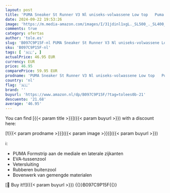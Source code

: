 ```yaml
---
layout: post
title: 'PUMA Sneaker St Runner V3 Nl uniseks-volwassene Low top   Puma Zwart Puma Wit   44 EU'
date: 2024-09-22 19:53:26
image: 'https://m.media-amazon.com/images/I/31jdinl1xgL._SL500_._SL400_.jpg'
comments: true
category: ofertas
author: 'tole.es'
slug: 'B097C9P15F-nl PUMA Sneaker St Runner V3 Nl uniseks-volwassene Low top...'
sku: 'B097C9P15F-nl'
tags: [ '🇳🇱', ]
actualPrice: 46.95 EUR
currency: EUR
price: 46.95
comparePrice: 59.95 EUR
prodname: 'PUMA Sneaker St Runner V3 Nl uniseks-volwassene Low top   Puma Zwart Puma Wit   44 EU'
country: 'nl'
flag: '🇳🇱'
brand: ''
buyurl: 'https://www.amazon.nl/dp/B097C9P15F/?tag=tolees0b-21'
descuento: '21.68'
average: '46.95'
---
```


You can find [{{< param title >}}]({{< param buyurl >}}) with a discount here:

[![{{< param prodname >}}]({{< param image >}})]({{< param buyurl >}})

ℹ️:

- PUMA Formstrip aan de mediale en laterale zijkanten
- EVA-tussenzool
- Vetersluiting
- Rubberen buitenzool
- Bovenwerk van gemengde materialen

[🛒 Buy it!!]({{< param buyurl >}})
{{<world>}}B097C9P15F{{</world>}}
